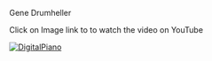 Gene Drumheller

Click on Image link to to watch the video on YouTube



[![DigitalPiano](https://img.youtube.com/vi/BxAnVnr185o/0.jpg)](https://www.youtube.com/watch?v=BxAnVnr185o)
